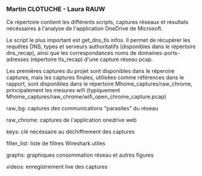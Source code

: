 ### Martin CLOTUCHE - Laura RAUW
Ce répertoire contient les différents scripts, captures réseaux et résultats nécéssaires à l'analyse de l'application OneDrive de Microsoft. 

Le script le plus important est get_dns_tls infos. Il permet de récupérer les requêtes DNS, types et serveurs authoritatifs (disponibles dans le répertoire dns_recap), ainsi que les correspondances noms de domaines-ports-adresses (répertoire tls_recap) d'une capture réseau pcap. 

Les premières captures du projet sont disponibles dans le réperoire captures, mais les captures finales, utilisées comme références dans le rapport, sont disponibles dans le répertoire Mhome_captures/raw_chrome, principalement les mesures wifi (typiquement Mhome_captures/raw_chrome/wifi_open_chrome_capture.pcap)

raw_bg: captures des communications "parasites" du réseau

raw_chrome: captures de l'application onedrive web

keys: clé nécéssaire au déchiffrement des captures

filter_list: liste de filtres Wireshark utiles

graphs: graphiques consommation réseau et autres figures

videos: enregistrement live des captures



